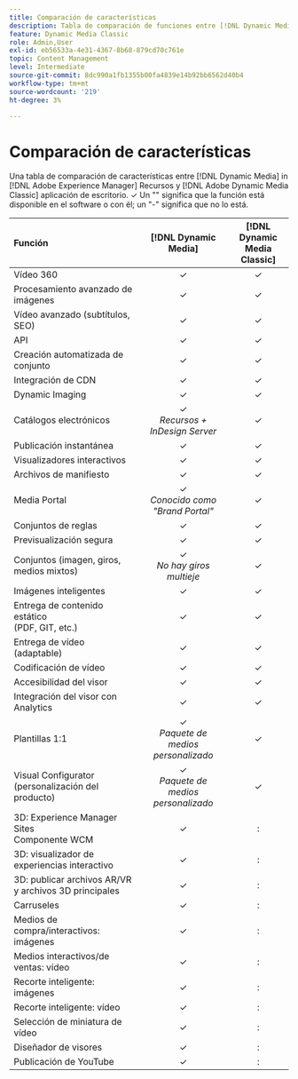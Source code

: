 ```yaml
---
title: Comparación de características
description: Tabla de comparación de funciones entre [!DNL Dynamic Media] in [!DNL Adobe Experience Manager] Recursos y [!DNL Adobe Dynamic Media Classic] aplicación de escritorio.
feature: Dynamic Media Classic
role: Admin,User
exl-id: eb56533a-4e31-4367-8b68-879cd70c761e
topic: Content Management
level: Intermediate
source-git-commit: 8dc990a1fb1355b00fa4839e14b92bb6562d40b4
workflow-type: tm+mt
source-wordcount: '219'
ht-degree: 3%

---
```


# Comparación de características

Una tabla de comparación de características entre [!DNL Dynamic Media] in [!DNL Adobe Experience Manager] Recursos y [!DNL Adobe Dynamic Media Classic] aplicación de escritorio. ✓ Un &quot;&quot; significa que la función está disponible en el software o con él; un &quot;-&quot; significa que no lo está.

| Función | [!DNL Dynamic Media] | [!DNL Dynamic Media<br>Classic] |
| :--- | :---: | :---: |
| Vídeo 360 | ✓ | ✓ |
| Procesamiento avanzado de imágenes | ✓ | ✓ |
| Vídeo avanzado (subtítulos, SEO) | ✓ | ✓ |
| API | ✓ | ✓ |
| Creación automatizada de conjunto | ✓ | ✓ |
| Integración de CDN | ✓ | ✓ |
| Dynamic Imaging | ✓ | ✓ |
| Catálogos electrónicos | ✓<br>*Recursos + InDesign Server* | ✓ |
| Publicación instantánea | ✓ | ✓ |
| Visualizadores interactivos | ✓ | ✓ |
| Archivos de manifiesto | ✓ | ✓ |
| Media Portal | ✓<br>*Conocido como &quot;Brand Portal&quot;* | ✓ |
| Conjuntos de reglas | ✓ | ✓ |
| Previsualización segura | ✓ | ✓ |
| Conjuntos (imagen, giros, medios mixtos) | ✓<br>*No hay giros multieje* | ✓ |
| Imágenes inteligentes | ✓ | ✓ |
| Entrega de contenido estático<br>(PDF, GIT, etc.) | ✓ | ✓ |
| Entrega de vídeo (adaptable) | ✓ | ✓ |
| Codificación de vídeo | ✓ | ✓ |
| Accesibilidad del visor | ✓ | ✓ |
| Integración del visor con Analytics | ✓ | ✓ |
| Plantillas 1:1 | ✓<br>*Paquete de medios personalizado* | ✓ |
| Visual Configurator<br>(personalización del producto) | ✓<br>*Paquete de medios personalizado* | ✓ |
| 3D: Experience Manager Sites<br>Componente WCM | ✓ | : |
| 3D: visualizador de experiencias interactivo | ✓ | : |
| 3D: publicar archivos AR/VR y archivos 3D principales | ✓ | : |
| Carruseles | ✓ | : |
| Medios de compra/interactivos: imágenes | ✓ | : |
| Medios interactivos/de ventas: vídeo | ✓ | : |
| Recorte inteligente: imágenes | ✓ | : |
| Recorte inteligente: vídeo | ✓ | : |
| Selección de miniatura de vídeo | ✓ | : |
| Diseñador de visores | ✓ | : |
| Publicación de YouTube | ✓ | : |
